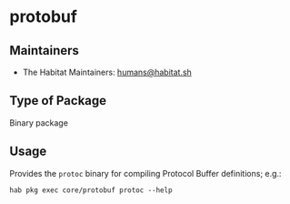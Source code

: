 # protobuf

## Maintainers

* The Habitat Maintainers: <humans@habitat.sh>

## Type of Package

Binary package

## Usage

Provides the `protoc` binary for compiling Protocol Buffer definitions; e.g.:

```
hab pkg exec core/protobuf protoc --help
```
